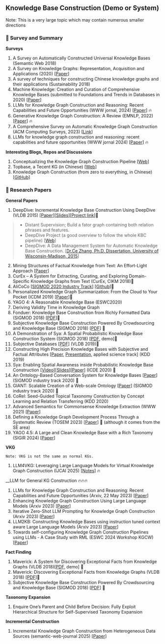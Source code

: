 ## Knowledge Base Construction (Demo or System)
Note: This is a very large topic which may contain numerous smaller directions

### 📝 Survey and Summary
__Surveys__
1. A Survey on Automatically Constructed Universal Knowledge Bases (Semantic Web 2018)
2. A Survey on Knowledge Graphs: Representation, Acquisition and Applications (2020) [[Paper](https://arxiv.org/pdf/2002.00388.pdf)]
3. A survey of techniques for constructing Chinese knowledge graphs and their applications (Sustainability 2018)
4. Machine Knowledge: Creation and Curation of Comprehensive Knowledge Bases (submitted to Foundations and Trends in Databases in 2020) [[Paper](https://arxiv.org/pdf/2009.11564.pdf)]
5. LLMs for Knowledge Graph Construction and Reasoning: Recent Capabilities and Future Opportunities (WWW jornal, 2024) [[Paper](https://arxiv.org/abs/2305.13168)] ️‍🔥
6. Generative Knowledge Graph Construction: A Review (EMNLP, 2022) [[Paper](https://arxiv.org/pdf/2210.12714.pdf)] ️‍🔥
7. A Comprehensive Survey on Automatic Knowledge Graph Construction (ACM Computing Surveys, 2023) [[Link](https://dl.acm.org/doi/abs/10.1145/3618295)]
8. LLMs for knowledge graph construction and reasoning: recent capabilities and future opportunities (WWW jornal 2024) [[Paper](https://link.springer.com/article/10.1007/s11280-024-01297-w)] 🔥

__Interesting Blogs, Repos and Discussions__
1. Conceptualizing the Knowledge Graph Construction Pipeline [[Web](https://towardsdatascience.com/conceptualizing-the-knowledge-graph-construction-pipeline-33edb25ab831)]
2. Topbase, a Tecent KG (in Chinese) [[Web](https://mp.weixin.qq.com/s/Qp6w7uFcgqKXzM7dWhYwFg)]
3. Knowledge Graph Construction (from zero to everything, in Chinese) [[GitHub](https://github.com/Pelhans/Z_knowledge_graph)]

### 📝 Research Papers
__General Papers__
1. DeepDive: Incremental Knowledge Base Construction Using DeepDive (VLDB 2015) [[Paper](http://www.vldb.org/pvldb/vol8/p1310-shin.pdf)][[Slides](https://slideplayer.com/slide/14894493/)][[Project link](http://deepdive.stanford.edu/)]🌟
> * Distant Supervision; Build a fator graph containing both relation phrases and features.
> * DeepDive Project (a good overview to follow the whole KBC pipeline) [[Web](http://deepdive.stanford.edu/)]
> * DeepDive: A Data Management System for Automatic Knowledge Base Construction. [[Dr.Ce Zhang, Ph.D. Dissertation, University of Wisconsin-Madison, 2015](http://pages.cs.wisc.edu/~czhang/zhang.thesis.pdf)]
2. Mining Structures of Factual Knowledge from Text: An Effort-Light Approach [[Paper](https://ieeexplore.ieee.org/document/8424572)]
3. CurEx – A System for Extracting, Curating, and Exploring Domain-Specific Knowledge Graphs from Text (CurEx, CIKM 2018)🌟
4. AliCoCo [[SIGMOD 2020 Industry Track](https://arxiv.org/pdf/2003.13230.pdf)] [[Github](https://github.com/alicogintel/AliCoCo)]🌟
5. Personalized Knowledge Graph Summarization: From the Cloud to Your Pocket (ICDM 2019) [[Paper](https://gemslab.github.io/papers/safavi-2019-glimpse.pdf)]🌟
6. YAGO 4: A Reasonable Knowledge Base (ESWC2020)
7. Deriving Validity Time in Knowledge Graph
8. Fonduer: Knowledge Base Construction from Richly Formatted Data (SIGMOD 2018) [[PDF](https://arxiv.org/pdf/1703.05028.pdf)]🌟
9. Subjective Knowledge Base Construction Powered By Crowdsourcing and Knowledge Base (SIGMOD 2018) [[PDF](https://dl.acm.org/citation.cfm?doid=3183713.3183732)] 🌟
10. A Demonstration of Sya: A Spatial Probabilistic Knowledge Base Construction System (SIGMOD 2018) [[PDF](https://dl.acm.org/citation.cfm?id=3193558), demo]🌟
11. Subjective Databases [[PDF](https://arxiv.org/pdf/1902.09661.pdf)] (VLDB 2019)🌟
12. Constructing High Precision Knowledge Bases with Subjective and Factual Attributes [[Paper](https://arxiv.org/pdf/1905.12807.pdf), [Presentation](https://www.kdd.org/kdd2019/accepted-papers/view/constructing-high-precision-knowledge-bases-with-subjective-and-factual-att), applied science track] (KDD 2019)
13. Sya: Enabling Spatial Awareness inside Probabilistic Knowledge Base Construction [[Video](https://www.google.com/url?q=https://drive.google.com/open?id%3D109w8eQHAsdUKIOUB25F97G9RXe6G42gl&sa=D&ust=1587488616491000&usg=AFQjCNH9PGbgTNOGzO_K1oJfJmbkO1jB-Q)][[Slides](https://www.google.com/url?q=https://drive.google.com/open?id%3D17NrfJSLWtG4KwgNAxSm73OmtqOdYwQzU&sa=D&ust=1587488616492000&usg=AFQjCNHjUCMPovlS-6lfqmL-inlLBYS1pw)][[Paper](https://conferences.computer.org/icde/2020/pdfs/ICDE2020-5acyuqhpJ6L9P042wmjY1p/290300b177/290300b177.pdf)] (ICDE 2020) 🌟
14. An Ontology-Based Conversation System for Knowledge Bases [[Paper](https://doi.org/10.1145/3318464.3386139)] (SIGMOD industry track 2020) 🌟
15. GIANT: Scalable Creation of a Web-scale Ontology [[Paper](https://doi.org/10.1145/3318464.3386145)] (SIGMOD industry track 2020) 🌟
16. CoRel: Seed-Guided Topical Taxonomy Construction by Concept Learning and Relation Transferring (KDD 2020)
17. Advanced Semantics for Commonsense Knowledge Extraction (WWW 2021) [[Paper](https://arxiv.org/pdf/2011.00905.pdf)]
18. Defining a Knowledge Graph Development Process Through a Systematic Review (TOSEM 2023)  [[Paper](https://dl.acm.org/doi/full/10.1145/3522586)] 🌟 (although it comes from the SE area)
19. YAGO 4.5: A Large and Clean Knowledge Base with a Rich Taxonomy (SIGIR 2024) [[Paper](https://dl.acm.org/doi/abs/10.1145/3626772.3657876)]

__VKG__

```Note: VKG is not the same as normal KGs.```
1. LLM4VKG: Leveraging Large Language Models for Virtual Knowledge Graph Construction (IJCAI 2025) [[Notes](https://mp.weixin.qq.com/s/x8XWw-rzKyZK7o5SostG-Q?poc_token=HJ-lmmij3caLskPLJLQeg9mWhEZ35w-MvazD85SC)] 🔥

__LLM for General KG Construction 🔥🔥🔥
1. LLMs for Knowledge Graph Construction and Reasoning: Recent Capabilities and Future Opportunities (Arxiv, 22 May 2023) [[Paper](https://arxiv.org/abs/2305.13168)]
2. Enhancing Knowledge Graph Construction Using Large Language Models (Arxiv 2023) [[Paper](https://arxiv.org/abs/2305.04676)]
3. Iterative Zero-Shot LLM Prompting for Knowledge Graph Construction (Arxiv 2023) [[Paper](https://arxiv.org/abs/2307.01128)]
4. LLM2KB: Constructing Knowledge Bases using instruction tuned context aware Large Language Models (Arxiv 2023) [[Paper](https://arxiv.org/pdf/2308.13207.pdf)]
5. Towards self-configuring Knowledge Graph Construction Pipelines using LLMs - A Case Study with RML (ESWC 2024 Workshop KGCW) [[Paper](https://openreview.net/forum?id=ALgDqGCGdB)]

__Fact Finding__
1. Maverick: A System for Discovering Exceptional Facts from Knowledge Graphs (VLDB 2018)[[PDF](http://www.vldb.org/pvldb/vol11/p1934-zhang.pdf), demo] 🌟
2. Maverick: Discovering Exceptional Facts from Knowledge Graphs (VLDB 2018) [[PDF](http://ranger.uta.edu/~cli/pubs/2018/maverick-sigmod18-zhang.pdf)]🌟
3. Subjective Knowledge Base Construction Powered By Crowdsourcing and Knowledge Base (SIGMOD 2018) [[PDF](https://dl.acm.org/citation.cfm?doid=3183713.3183732)] 🌟

__Taxonomy Expansion__
1. Enquire One’s Parent and Child Before Decision: Fully Exploit Hierarchical Structure for Self-Supervised Taxonomy Expansion

__Incremental Construction__
1. Incremental Knowledge Graph Construction from Heterogeneous Data Sources (semantic-web-journal 2025) [[Paper](https://semantic-web-journal.net/system/files/swj3790.pdf)]




